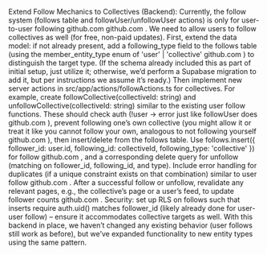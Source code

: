 Extend Follow Mechanics to Collectives (Backend): Currently, the follow system (follows table and followUser/unfollowUser actions) is only for user-to-user following
github.com
github.com
. We need to allow users to follow collectives as well (for free, non-paid updates). First, extend the data model: if not already present, add a following_type field to the follows table (using the member_entity_type enum of 'user' | 'collective'
github.com
) to distinguish the target type. (If the schema already included this as part of initial setup, just utilize it; otherwise, we’d perform a Supabase migration to add it, but per instructions we assume it’s ready.) Then implement new server actions in src/app/actions/followActions.ts for collectives. For example, create followCollective(collectiveId: string) and unfollowCollective(collectiveId: string) similar to the existing user follow functions. These should check auth (!user -> error just like followUser does
github.com
), prevent following one’s own collective (you might allow it or treat it like you cannot follow your own, analogous to not following yourself
github.com
), then insert/delete from the follows table. Use follows.insert({ follower_id: user.id, following_id: collectiveId, following_type: 'collective' }) for follow
github.com
, and a corresponding delete query for unfollow (matching on follower_id, following_id, and type). Include error handling for duplicates (if a unique constraint exists on that combination) similar to user follow
github.com
. After a successful follow or unfollow, revalidate any relevant pages, e.g., the collective’s page or a user’s feed, to update follower counts
github.com
. Security: set up RLS on follows such that inserts require auth.uid() matches follower_id (likely already done for user-user follow) – ensure it accommodates collective targets as well. With this backend in place, we haven’t changed any existing behavior (user follows still work as before), but we’ve expanded functionality to new entity types using the same pattern.
